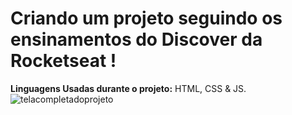 # Criando um projeto seguindo os ensinamentos do Discover da Rocketseat !
**Linguagens Usadas durante o projeto:**
 HTML, CSS & JS.
<img src="https://i.pinimg.com/originals/97/cd/4b/97cd4b4ec6797b52ef952d818aca7e3e.png" alt="telacompletadoprojeto">
